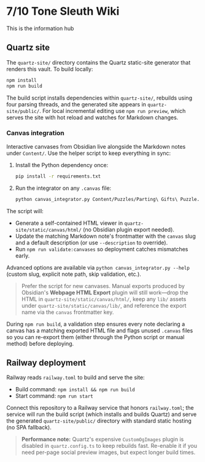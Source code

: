# 7/10 Tone Sleuth Wiki

This is the information hub

## Quartz site

The `quartz-site/` directory contains the Quartz static-site generator that renders this vault. To build locally:

```bash
npm install
npm run build
```

The build script installs dependencies within `quartz-site/`, rebuilds using four parsing threads, and the generated site appears in `quartz-site/public/`.
For local incremental editing use `npm run preview`, which serves the site with hot reload and watches for Markdown changes.

### Canvas integration

Interactive canvases from Obsidian live alongside the Markdown notes under `Content/`. Use the helper script to keep everything in sync:

1. Install the Python dependency once:

	```bash
	pip install -r requirements.txt
	```

2. Run the integrator on any `.canvas` file:

	```bash
	python canvas_integrator.py Content/Puzzles/Parting\ Gifts\ Puzzle.canvas
	```

The script will:

- Generate a self-contained HTML viewer in `quartz-site/static/canvas/html/` (no Obsidian plugin export needed).
- Update the matching Markdown note's frontmatter with the `canvas` slug and a default description (or use `--description` to override).
- Run `npm run validate:canvases` so deployment catches mismatches early.

Advanced options are available via `python canvas_integrator.py --help` (custom slug, explicit note path, skip validation, etc.).

> Prefer the script for new canvases. Manual exports produced by Obsidian's **Webpage HTML Export** plugin will still work—drop the HTML in `quartz-site/static/canvas/html/`, keep any `lib/` assets under `quartz-site/static/canvas/lib/`, and reference the export name via the `canvas` frontmatter key.

During `npm run build`, a validation step ensures every note declaring a canvas has a matching exported HTML file and flags unused `.canvas` files so you can re-export them (either through the Python script or manual method) before deploying.

## Railway deployment

Railway reads `railway.toml` to build and serve the site:

- Build command: `npm install && npm run build`
- Start command: `npm run start`

Connect this repository to a Railway service that honors `railway.toml`; the service will run the build script (which installs and builds Quartz) and serve the generated `quartz-site/public/` directory with standard static hosting (no SPA fallback).

> **Performance note:** Quartz's expensive `CustomOgImages` plugin is disabled in `quartz.config.ts` to keep rebuilds fast. Re-enable it if you need per-page social preview images, but expect longer build times.